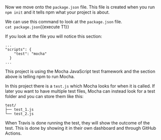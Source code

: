 Now we move onto the `package.json` file. This file is created when you run `npm init` and it tells npm what your project is about. 

We can use this command to look at the `package.json` file.  
`cat package.json`{{execute T1}}

If you look at the file you will notice this section:
```
...
"scripts": {
    "test": "mocha"
  }
...
```

This project is using the Mocha JavaScript test framework and the section above is telling npm to run Mocha.  

In this project there is a `test.js` which Mocha looks for when it is called. If later you want to have multiple test files, Mocha can instead look for a test folder and you can store them like this:

```
test/
├── test_1.js
└── test_2.js
```

When Travis is done running the test, they will show the outcome of the test. This is done by showing it in their own dashboard and through GitHub Actions.